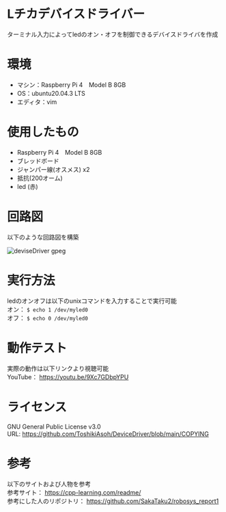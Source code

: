 # Lチカデバイスドライバー
ターミナル入力によってledのオン・オフを制御できるデバイスドライバを作成  
# 環境
* マシン：Raspberry Pi 4　Model B 8GB
* OS：ubuntu20.04.3 LTS
* エディタ：vim
# 使用したもの
* Raspberry Pi 4　Model B 8GB
* ブレッドボード
* ジャンパー線(オスメス) x2
* 抵抗(200オーム)
* led (赤)
# 回路図
以下のような回路図を構築

![deviseDriver gpeg](https://user-images.githubusercontent.com/92129518/146563327-e8b30e4a-24e1-41f9-9b15-63aad8ad049f.png)
# 実行方法
ledのオンオフは以下のunixコマンドを入力することで実行可能  
 オン： `$ echo 1 /dev/myled0`  
 オフ： `$ echo 0 /dev/myled0`
# 動作テスト
実際の動作は以下リンクより視聴可能  
YouTube： https://youtu.be/9Xc7GDbpYPU 
# ライセンス
GNU General Public License v3.0  
URL: https://github.com/ToshikiAsoh/DeviceDriver/blob/main/COPYING 
# 参考
以下のサイトおよび人物を参考  
参考サイト： https://cpp-learning.com/readme/   
参考にした人のリポジトリ： https://github.com/SakaTaku2/robosys_report1 
